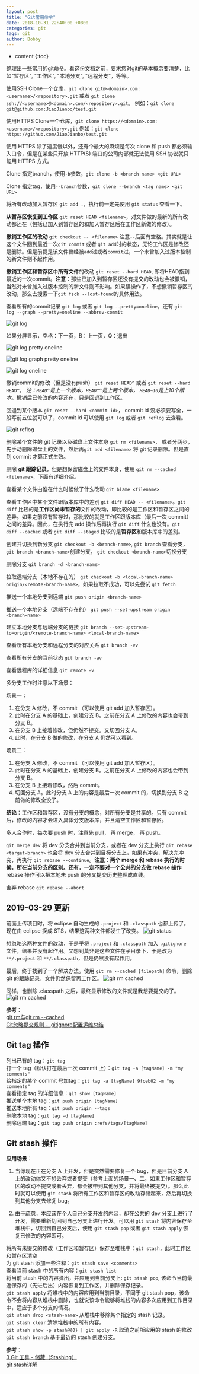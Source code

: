 ```yaml
---
layout: post
title: "Git常用命令"
date: 2018-10-31 22:40:00 +0800
categories: git
tags: git
author: Bobby
---
```


* content
{:toc}

整理出一些常用的git命令。看这份文档之前，要求您对git的基本概念要清楚，比如"暂存区", "工作区", "本地分支", "远程分支"，等等。



使用SSH Clone一个仓库，`git clone git@<domain>.com:<username>/<repository>.git` 或者 `git clone ssh://<username>@<domain>.com/<repository>.git`。 例如：`git clone git@github.com:JiaoJianbo/test.git`

使用HTTPS Clone一个仓库，`git clone https://<domain>.com:<username>/<repository>.git` 例如：`git clone https://github.com/JiaoJianbo/test.git`

使用 HTTPS 除了速度慢以外，还有个最大的麻烦是每次 clone 和 push 都必须输入口令，但是在某些只开放 HTTP(S) 端口的公司内部就无法使用 SSH 协议就只能用 HTTPS 方式。

Clone 指定branch，使用`-b`参数，`git clone -b <branch name> <git URL>`

Clone 指定tag，使用`--branch`参数，`git clone --branch <tag name> <git URL>`

将所有改动加入暂存区 `git add .`，执行前一定先使用 `git status` 查看一下。

**从暂存区恢复到工作区** `git reset HEAD <filename>`，对文件做的最新的所有改动都还在（包括已加入到暂存区的和加入暂存区后在工作区新做的修改）。

**撤销工作区的改动** `git checkout -- <filename>` 注意`--`后面有空格。其实就是让这个文件回到最近一次`git commit` 或者 `git add`时的状态，无论工作区是修改还是删除。但是前提是该文件曾经被`add`过或者`commit`过，一个未曾加入过版本控制的新文件则不起作用。

**撤销工作区和暂存区**中**所有文件**的改动 `git reset --hard HEAD`, 即将HEAD指到最近的一次commit。**注意**：那些已加入到暂存区还没有提交的改动也会被撤销，当然对未曾加入过版本控制的新文件则不影响。如果误操作了，不想撤销暂存区的改动，那么去搜索一下`git fsck --lost-found`的具体用法。

查看所有的commit记录 `git log` 或者 `git log --pretty=oneline`，还有 `git log --graph --pretty=oneline --abbrev-commit`

![git log](/assets/images/2021/01/git-log.jpg)

如果分屏显示，空格：下一页，B：上一页，Q：退出

![git log pretty oneline](/assets/images/2021/01/git-log-pretty-oneline.jpg)

![git log graph pretty oneline](/assets/images/2021/01/git-log-graph.jpg)

![git log oneline](/assets/images/2021/01/git-log-oneline.jpg)

撤销commit的修改（但是没有push） `git reset HEAD^` 或者 `git reset --hard HEAD^`， *注：`HEAD^`是上一个版本，`HEAD^^`是上两个版本， `HEAD~10`是上10个版本*。撤销后已修改的内容还在，只是回退到工作区。

回退到某个版本 `git reset --hard <commit id>`， commit id 没必须要写全，一般写前五位就可以了，commit id 可以使用 `git log` 或者 `git reflog` 去查看。

![git reflog](/assets/images/2021/01/git-reflog.jpg)

删除某个文件的 git 记录以及磁盘上文件本身 `git rm <filename>`， 或者分两步，先手动删除磁盘上的文件，然后再`git add <filename>` 将 git 记录删除。但是直到 commit 才算正式生效。

删除 **git 跟踪记录**，但是想保留磁盘上的文件本身，使用 `git rm --cached <filename>`，下面有详细介绍。

查看某个文件由谁在什么时候做了什么改动 `git blame <filename>`

查看工作区中某个文件跟版本库中的差别 `git diff HEAD -- <filename>`。`git diff` 比较的是**工作区尚未暂存的**文件的改动，即比较的是工作区和暂存区之间的差异。如果之前没有暂存过，那比较的就是工作区跟版本库（最后一次 commit）之间的差异。因此，在执行完 add 操作后再执行 `git diff` 什么也没有。`git diff --cached` 或者 `git diff --staged` 比较的是**暂存区**和版本库中的差别。

创建并切换到新分支 `git checkout -b <branch-name>`, `git branch` 查看分支，`git branch <branch-name>`创建分支， `git checkout <branch-name>`切换分支

删除分支 `git branch -d <branch-name>`

拉取远端分支（本地不存在的） `git checkout -b <local-branch-name> origin/<remote-branch-name>`，如果拉取不成功，可以先尝试 `git fetch`

推送一个本地分支到远端 `git push origin <branch-name>`

推送一个本地分支（远端不存在的） `git push --set-upstream origin <branch-name>`

建立本地分支与远端分支的链接 `git branch --set-upstream-to=origin/<remote-branch-name> <local-branch-name>`

查看所有本地分支和远程分支的对应关系 `git branch -vv`

查看所有分支的当前状态 `git branch -av`

查看远程库的详细信息 `git remote -v`

多分支工作时注意以下场景：

场景一：

1. 在分支 A 修改，不 commit （可以使用 git add 加入暂存区）。
2. 此时在分支 A 的基础上，创建分支 B。之前在分支 A 上修改的内容也会带到分支 B。
3. 在分支 B 上接着修改，但仍然不提交。又切回分支 A。
4. 此时，在分支 B 做的修改，在分支 A 仍然可以看到。

场景二：
1. 在分支 A 修改，不 commit （可以使用 git add 加入暂存区）。
2. 此时在分支 A 的基础上，创建分支 B。之前在分支 A 上修改的内容也会带到分支 B。
3. 在分支 B 上接着修改，然后 commit。
4. 切回分支 A。此时分支 A 上的内容是最后一次 commit 的，切换到分支 B 之前做的修改全没了。

**结论**：工作区和暂存区，没有分支的概念，对所有分支是共享的。只有 commit 后，修改的内容才会进入具体分支版本库，并且清空工作区和暂存区。

多人合作时，每次要 push 时，注意先 pull， 再 merge， 再 push。

`git merge dev` 将 dev 分支合并到当前分支，或者在 dev 分支上执行 `git rebase <target-branch>` 也会将 dev 分支合并到目标分支上，如果有冲突，解决完冲突，再执行 `git rebase --continue`。**注意：两个 merge 和 rebase 执行的时候，所在当前分支的区别。还有，一定不要对一个公共的分支做 rebase 操作** rebase 操作可以把本地未 push 的分叉提交历史整理成直线。

舍弃 rebase `git rebase --abort`

2019-03-29 更新
---

前面上传项目时，将 eclipse 自动生成的 `.project` 和 `.classpath` 也都上传了。现在由 eclipse 换成 STS，结果这两种文件都发生了改变。
![git status](/assets/images/2019/03/2019-03-29_git-status.jpg)

想忽略这两种文件的改动，于是乎将 `.project` 和 `.classpath` 加入 `.gitignore` 文件，结果并没有起作用。又想到莫非是这些文件在子目录下，于是改为 `**/.project` 和 `**/.classpath`，但是仍然没有起作用。

最后，终于找到了一个解决办法。使用 `git rm --cached [filepath]` 命令，删除 git 的跟踪记录，文件仍然保留再工作区。
![git rm cached](/assets/images/2019/03/2019-03-29_git-rm-cached.jpg)

同样，也删除 .classpath 之后，最终显示修改的文件就是我想要提交的了。
![git rm cached](/assets/images/2019/03/2019-03-29_git-status-final.jpg)

**参考**：  
[git rm与git rm --cached](https://www.cnblogs.com/toward-the-sun/p/6599656.html)  
[Git忽略提交规则 - .gitignore配置运维总结](https://www.cnblogs.com/kevingrace/p/5690241.html)


Git tag 操作
---

列出已有的 tag：`git tag`  
打一个 tag（默认打在最后一次 commit 上）：`git tag -a [tagName] -m "my comments"`  
给指定的某个 commit 号加tag：`git tag -a [tagName] 9fceb02 -m "my comments"`  
查看指定 tag 的详细信息：`git show [tagName]`  
推送单个本地 tag：`git push origin [tagName]`  
推送本地所有 tag：`git push origin --tags`  
删除本地 tag：`git tag -d [tagName]`  
删除远端 tag：`git tag push origin :refs/tags/[tagName]`  

Git stash 操作
---

**应用场景**：  
1. 当你现在正在分支 A 上开发，但是突然需要修复一个 bug，但是目前分支 A 上的改动你又不想丢弃或者提交（参考上面的场景一、二，如果工作区和暂存区的改动不提交或者丢弃，都会被带到其他分支，并将最终被提交）。那么此时就可以使用 `git stash` 将所有工作区和暂存区的改动存储起来，然后再切换到其他分支去修复 bug。

2. 由于疏忽，本应该在个人自己分支开发的内容，却在公共的 dev 分支上进行了开发，需要重新切回到自己分支上进行开发。可以用 `git stash` 将内容保存至堆栈中，切回到自己分支后，使用 `git stash pop` 或者 `git stash apply` 恢复已修改的内容即可。

将所有未提交的修改（工作区和暂存区）保存至堆栈中：`git stash`，此时工作区和暂存区清空  
为 git stash 添加一些注释：`git stash save <comments>`  
查看当前 stash 中的所有内容：`git stash list`  
将当前 stash 中的内容弹出，并应用到当前分支上: `git stash pop`, 该命令当前最近保存的（先进后出）内容恢复到工作区，并删除保存记录。  
`git stash apply` 将堆栈中的内容应用到当前目录，不同于 git stash pop，该命令不会将内容从堆栈中删除，也就说该命令能够将堆栈的内容多次应用到工作目录中，适应于多个分支的情况。  
`git stash drop <stash-name>` 从堆栈中移除某个指定的 stash 记录。  
`git stash clear` 清除堆栈中的所有内容。  
`git stash show -p stash@{0} | git apply -R` 取消之前所应用的 stash 的修改  
`git stash branch` 基于最近的 stash 创建分支。

**参考**：  
[3 Git 工具 - 储藏（Stashing）](https://git-scm.com/book/zh/v1/Git-%E5%B7%A5%E5%85%B7-%E5%82%A8%E8%97%8F%EF%BC%88Stashing%EF%BC%89)  
[git stash详解](https://blog.csdn.net/stone_yw/article/details/80795669) 
